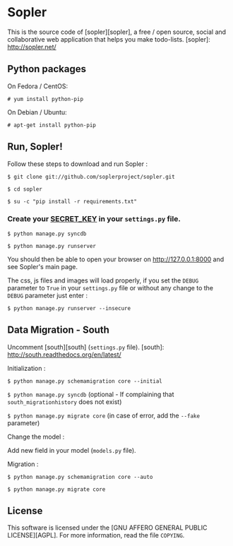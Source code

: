 Sopler
======

This is the source code of [sopler][sopler], a free / open source, social and collaborative web application that helps you make todo-lists.
[sopler]: http://sopler.net/

Python packages
-------

On Fedora / CentOS:

`# yum install python-pip`

On Debian / Ubuntu:

`# apt-get install python-pip`

Run, Sopler!
-------
Follow these steps to download and run Sopler :

  `$ git clone git://github.com/soplerproject/sopler.git`
  
  `$ cd sopler`
  
  `$ su -c "pip install -r requirements.txt"`
  
  ### Create your [SECRET_KEY][SECRET_KEY] in your ``settings.py`` file. ###
  [SECRET_KEY]: https://docs.djangoproject.com/en/dev/ref/settings/#secret-key
  `$ python manage.py syncdb`
  
  `$ python manage.py runserver`

You should then be able to open your browser on http://127.0.0.1:8000 and see Sopler's main page.

The css, js files and images will load properly, if you set the `DEBUG` parameter to `True` in your ``settings.py`` file or without any change to the `DEBUG` parameter just enter :

`$ python manage.py runserver --insecure`

Data Migration - South
-------

Uncomment [south][south] (``settings.py`` file).
[south]: http://south.readthedocs.org/en/latest/

Initialization :

`$ python manage.py schemamigration core --initial`
 
`$ python manage.py syncdb` (optional - If complaining that `south_migrationhistory` does not exist)
 
`$ python manage.py migrate core` (in case of error, add the `--fake` parameter)


Change the model :

Add new field in your model (``models.py`` file).


Migration :

`$ python manage.py schemamigration core --auto`
 
`$ python manage.py migrate core`

License
-------
This software is licensed under the [GNU AFFERO GENERAL PUBLIC LICENSE][AGPL]. For more
information, read the file ``COPYING``.
